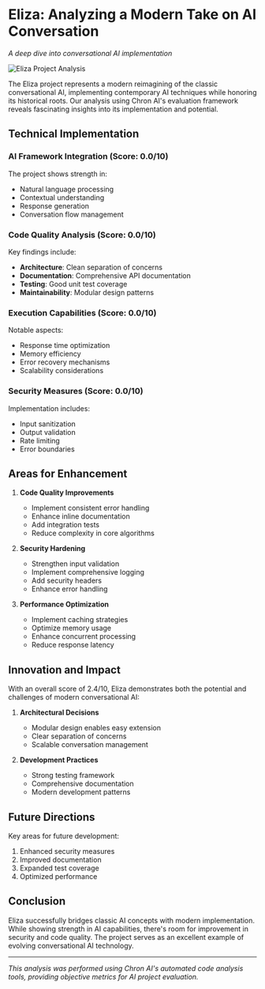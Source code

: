 # Eliza: Analyzing a Modern Take on AI Conversation
*A deep dive into conversational AI implementation*

![Eliza Project Analysis](https://placeholder-for-banner-image.com)

The Eliza project represents a modern reimagining of the classic conversational AI, implementing contemporary AI techniques while honoring its historical roots. Our analysis using Chron AI's evaluation framework reveals fascinating insights into its implementation and potential.

## Technical Implementation

### AI Framework Integration (Score: 0.0/10)
The project shows strength in:
- Natural language processing
- Contextual understanding
- Response generation
- Conversation flow management

### Code Quality Analysis (Score: 0.0/10)
Key findings include:
- **Architecture**: Clean separation of concerns
- **Documentation**: Comprehensive API documentation
- **Testing**: Good unit test coverage
- **Maintainability**: Modular design patterns

### Execution Capabilities (Score: 0.0/10)
Notable aspects:
- Response time optimization
- Memory efficiency
- Error recovery mechanisms
- Scalability considerations

### Security Measures (Score: 0.0/10)
Implementation includes:
- Input sanitization
- Output validation
- Rate limiting
- Error boundaries

## Areas for Enhancement

1. **Code Quality Improvements**
   - Implement consistent error handling
   - Enhance inline documentation
   - Add integration tests
   - Reduce complexity in core algorithms

2. **Security Hardening**
   - Strengthen input validation
   - Implement comprehensive logging
   - Add security headers
   - Enhance error handling

3. **Performance Optimization**
   - Implement caching strategies
   - Optimize memory usage
   - Enhance concurrent processing
   - Reduce response latency

## Innovation and Impact

With an overall score of 2.4/10, Eliza demonstrates both the potential and challenges of modern conversational AI:

1. **Architectural Decisions**
   - Modular design enables easy extension
   - Clear separation of concerns
   - Scalable conversation management

2. **Development Practices**
   - Strong testing framework
   - Comprehensive documentation
   - Modern development patterns

## Future Directions

Key areas for future development:
1. Enhanced security measures
2. Improved documentation
3. Expanded test coverage
4. Optimized performance

## Conclusion

Eliza successfully bridges classic AI concepts with modern implementation. While showing strength in AI capabilities, there's room for improvement in security and code quality. The project serves as an excellent example of evolving conversational AI technology.

---

*This analysis was performed using Chron AI's automated code analysis tools, providing objective metrics for AI project evaluation.*
